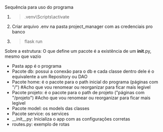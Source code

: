 Sequência para uso do programa
1. > .venv\Scripts\activate
2. Criar arquivo .env na pasta project_manager com as credenciais pro banco
3. > flask run

Sobre a estrutura: O que define um pacote é a existência de um __init__.py, mesmo que vazio
- Pasta app é o programa
- Pacote db: possui a conexão para o db e cada classe dentro dele é o equivalente a um Repository ou DAO
- Pacote home: é o pacote para o path inicial do programa (páginas com "/") #Acho que vou renomear ou reorganizar para ficar mais legivel
- Pacote projeto: é o pacote para o path de projeto ("páginas com "/projeto") #Acho que vou renomear ou reorganizar para ficar mais legivel
- Pacote model: os models das classes
- Pacote service: os services
- __init__py: Inicializa o app com as configurações corretas
- routes.py: exemplo de rotas
